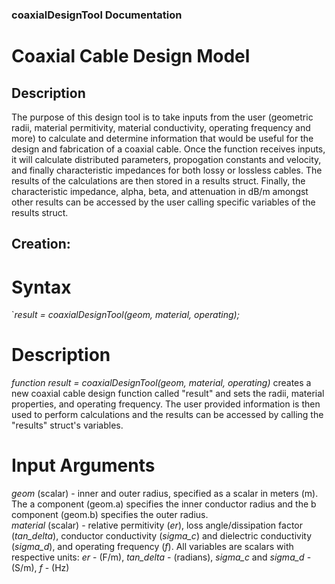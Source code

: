 ### coaxialDesignTool Documentation
# Coaxial Cable Design Model

## Description
The purpose of this design tool is to take inputs from the user (geometric radii, material permitivity, material conductivity, operating frequency and more) 
to calculate and determine information that would be useful for the design and fabrication of a coaxial cable. Once the function receives inputs, it will calculate
distributed parameters, propogation constants and velocity, and finally characteristic impedances for both lossy or lossless cables. The results of the calculations
are then stored in a results struct. Finally, the characteristic impedance, alpha, beta, and attenuation in dB/m amongst other results can be accessed by the user
calling specific variables of the results struct.


## Creation:
# Syntax
`*result = coaxialDesignTool(geom, material, operating);*

# Description
*function result = coaxialDesignTool(geom, material, operating)* creates a new coaxial cable design function called "result" and sets the radii, material properties, and operating frequency.
The user provided information is then used to perform calculations and the results can be accessed by calling the "results" struct's variables.


# Input Arguments
*geom* (scalar) - inner and outer radius, specified as a scalar in meters (m). The a component (geom.a) specifies the inner conductor radius and the b component (geom.b) specifies the outer
radius.\
*material* (scalar) - relative permitivity (*er*), loss angle/dissipation factor (*tan_delta*), conductor conductivity (*sigma_c*) and dielectric conductivity (*sigma_d*), and operating frequency (*f*).
All variables are scalars with respective units: *er* - (F/m), *tan_delta* - (radians), *sigma_c* and *sigma_d* - (S/m), *f* - (Hz)

